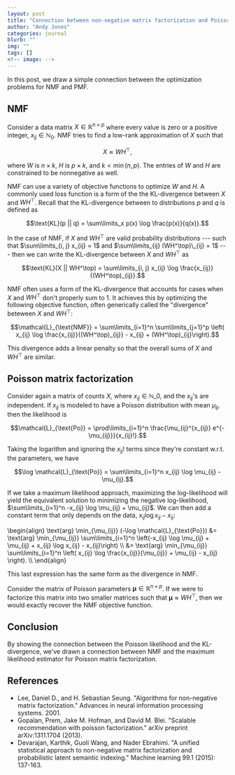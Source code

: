 ```yaml
---
layout: post
title: "Connection between non-negative matrix factorization and Poisson matrix factorization"
author: "Andy Jones"
categories: journal
blurb: ""
img: ""
tags: []
<!-- image: -->
---
```



In this post, we draw a simple connection between the optimization problems for NMF and PMF.


## NMF


Consider a data matrix $X \in \mathbb{R}^{n \times p}$ where every value is zero or a positive integer, $x_{ij} \in \mathbb{N}_0$. NMF tries to find a low-rank approximation of $X$ such that 

$$X \approx WH^\top,$$

where $W$ is $n \times k$, $H$ is $p \times k$, and $k < \min(n, p)$. The entries of $W$ and $H$ are constrained to be nonnegative as well. 

NMF can use a variety of objective functions to optimize $W$ and $H$. A commonly used loss function is a form of the the KL-divergence between $X$ and $WH^\top$. Recall that the KL-divergence between to distributions $p$ and $q$ is defined as 

$$\text{KL}(p || q) = \sum\limits_x p(x) \log \frac{p(x)}{q(x)}.$$

In the case of NMF, if $X$ and $WH^\top$ are valid probability distributions --- such that $\sum\limits_{i, j} x_{ij} = 1$ and $\sum\limits_{ij} (WH^\top)\_{ij} = 1$ --- then we can write the KL-divergence between $X$ and $WH^\top$ as

$$\text{KL}(X || WH^\top) = \sum\limits_{i, j} x_{ij} \log \frac{x_{ij}}{(WH^\top)_{ij}}.$$

NMF often uses a form of the KL-divergence that accounts for cases when $X$ and $WH^\top$ don't properly sum to $1$. It achieves this by optimizing the following objective function, often generically called the "divergence" beteween $X$ and $WH^\top$:

$$\mathcal{L}_{\text{NMF}} = \sum\limits_{i=1}^n \sum\limits_{j=1}^p \left( x_{ij} \log \frac{x_{ij}}{(WH^\top)_{ij}} - x_{ij} + (WH^\top)_{ij}\right).$$

This divergence adds a linear penalty so that the overall sums of $X$ and $WH^\top$ are similar.

## Poisson matrix factorization

Consider again a matrix of counts $X$, where $x_{ij} \in \mathbb{N}\_0$, and the $x_{ij}$'s are independent. If $x_{ij}$ is modeled to have a Poisson distribution with mean $\mu_{ij}$, then the likelihood is

$$\mathcal{L}_{\text{Po}} = \prod\limits_{i=1}^n \frac{\mu_{ij}^{x_{ij}} e^{-\mu_{ij}}}{x_{ij}!}.$$

Taking the logarithm and ignoring the $x_{ij}!$ terms since they're constant w.r.t. the parameters, we have

$$\log \mathcal{L}_{\text{Po}} = \sum\limits_{i=1}^n x_{ij} \log \mu_{ij} - \mu_{ij}.$$

If we take a maximum likelihood approach, maximizing the log-likelihood will yield the equivalent solution to minimizing the negative log-likelihood, $\sum\limits_{i=1}^n -x_{ij} \log \mu_{ij} + \mu_{ij}$. We can then add a constant term that only depends on the data, $x_{ij} \log x_{ij} - x_{ij}$:

\begin{align} \text{arg} \min_{\mu_{ij}} (-\log \mathcal{L}\_{\text{Po}}) &= \text{arg} \min_{\mu_{ij}} \sum\limits_{i=1}^n \left(-x_{ij} \log \mu_{ij} + \mu_{ij} + x_{ij} \log x_{ij} - x_{ij}\right) \\\ &= \text{arg} \min_{\mu_{ij}} \sum\limits_{i=1}^n \left( x_{ij} \log \frac{x_{ij}}{\mu_{ij}} + \mu_{ij} - x_{ij} \right). \\\ \end{align}

This last expression has the same form as the divergence in NMF.

Consider the matrix of Poisson parameters $\boldsymbol{\mu} \in \mathbb{R}^{n \times p}$. If we were to factorize this matrix into two smaller matrices such that $\boldsymbol{\mu} \approx WH^\top$, then we would exactly recover the NMF objective function.

## Conclusion

By showing the connection between the Poisson likelihood and the KL-divergence, we've drawn a connection between NMF and the maximum likelihood estimator for Poisson matrix factorization.

## References

- Lee, Daniel D., and H. Sebastian Seung. "Algorithms for non-negative matrix factorization." Advances in neural information processing systems. 2001.
- Gopalan, Prem, Jake M. Hofman, and David M. Blei. "Scalable recommendation with poisson factorization." arXiv preprint arXiv:1311.1704 (2013).
- Devarajan, Karthik, Guoli Wang, and Nader Ebrahimi. "A unified statistical approach to non-negative matrix factorization and probabilistic latent semantic indexing." Machine learning 99.1 (2015): 137-163.
